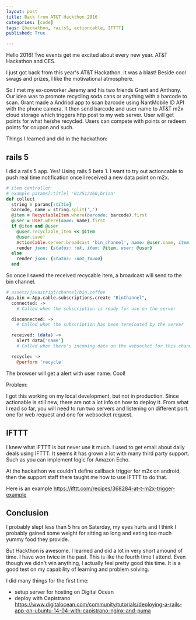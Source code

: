 ```yaml
---
layout: post
title: Back from AT&T Hackthon 2016
categories: [code]
tags: [hackathon, rails5, actioncable, IFTTT]
published: True

---
```


Hello 2016! Two events get me excited about every new year. AT&T Hackathon and CES.

I just got back from this year's AT&T Hackathon. It was a blast! Beside cool swags and prizes, I like the motivational atmosphere.

So I met my ex-coworker Jeremy and his two friends Grant and Anthony. Our idea was to promote recycling soda cans or anything with
a barcode to scan. Grant made a Andriod app to scan barcode using NantMobile ID API with the phone camera. It then send barcode and
user name to AT&T m2x cloud storage which triggers http post to my web server. User will get points for what he/she recycled. Users
can compete with points or redeem points for coupon and such.

Things I learned and did in the hackathon:

## rails 5
I did a rails 5 app. Yes! Using rails 5 beta 1. I want to try out actioncable to push real time notification once I received a new data point
on m2x. 

```ruby
# item controller
# example params[:title] '012512160,brian'
def collect
  string = params[:title]
  barcode, name = string.split(',')
  @item = RecyclableItem.where(barcode: barcode).first
  @user = User.where(name: name).first
  if @item and @user
    @user.recyclable_item << @item
    @user.save!
    ActionCable.server.broadcast 'bin_channel', name: @user.name, item: @item.name
    render json: {status: :ok, item: @item, user: @user}
  else
    render json: {status: :not_found}
  end
```

So once I saved the received recycable item, a broadcast will send to the bin channel.

```coffee
# assets/javascript/channel/bin.coffee
App.bin = App.cable.subscriptions.create "BinChannel",
  connected: ->
    # Called when the subscription is ready for use on the server

  disconnected: ->
    # Called when the subscription has been terminated by the server

  received: (data) ->
    alert data['name']
    # Called when there's incoming data on the websocket for this channel

  recycle: ->
    @perform 'recycle'
```

The browser will get a alert with user name. Cool!

Problem:

I got this working on my local development, but not in production. Since actionable is still new, there are not a lot info on how
to deploy it. From what I read so far, you will need to run two servers and listening on different port. one for web request and one for
websocket request.

## IFTTT

I knew what IFTTT is but never use it much. I used to get email about daily deals using IFTTT. It seems it has grown a lot with many
third party support. Such as you can implement logic for Amazon Echo. 

At the hackathon we couldn't define callback trigger for m2x on android, then the support staff there taught me how to use IFTTT to do that.

Here is an example https://ifttt.com/recipes/368284-at-t-m2x-trigger-example

## Conclusion

I probably slept less than 5 hrs on Saterday, my eyes hurts and I think I probably gained some weight for sitting so long and eating 
too much yummy food they provide. 

But Hackthon is awesome. I learned and did a lot in very short amound of time. I have won twice in the past. This is like the fourth time I attend. Even though 
we didn't win anything, I actually feel pretty good this time. It is a good test on my capability of learning and problem solving. 

I did many things for the first time:

* setup server for hosting on Digital Ocean 
* deploy with Capistrano https://www.digitalocean.com/community/tutorials/deploying-a-rails-app-on-ubuntu-14-04-with-capistrano-nginx-and-puma


